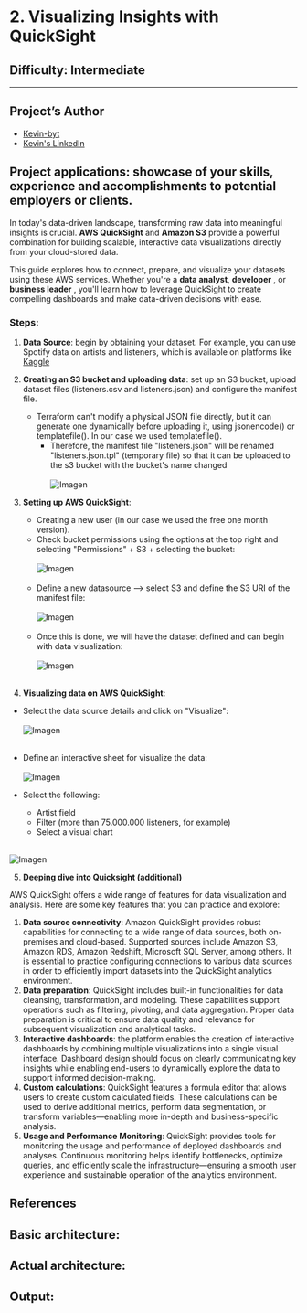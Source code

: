 # 2. Visualizing Insights with QuickSight
 
## Difficulty: Intermediate
****
## Project’s Author 
* [Kevin-byt](https://github.com/Kevin-byt)
* [Kevin's LinkedIn](https://www.linkedin.com/in/kevin-kiruri/)

 
## Project applications: showcase of your skills, experience and accomplishments to potential employers or clients. 
 
In today's data-driven landscape, transforming raw data into meaningful insights is crucial. **AWS QuickSight** and **Amazon S3** provide a powerful combination for building scalable, interactive data visualizations directly from your cloud-stored data.

This guide explores how to connect, prepare, and visualize your datasets using these AWS services. Whether you're a **data analyst**, **developer** , or **business leader** , you'll learn how to leverage QuickSight to create compelling dashboards and make data-driven decisions with ease.


### Steps: 

1. **Data Source**: begin by obtaining your dataset. For example, you can use Spotify data on artists and listeners, which is available on platforms like [Kaggle](https://www.kaggle.com/datasets)
2. **Creating an S3 bucket and uploading data**: set up an S3 bucket, upload dataset files (listeners.csv and listeners.json) and configure the manifest file.
   * Terraform can't modify a physical JSON file directly, but it can generate one dynamically before uploading it, using jsonencode() or templatefile(). In our case we used templatefile().
     * Therefore, the manifest file "listeners.json" will be renamed "listeners.json.tpl" (temporary file) so that it can be uploaded to the s3 bucket with the bucket's name changed
       <br><br>
![Imagen](https://github.com/valerokucloud/aws_portfolio/blob/main/Intermediate/2.%20Visualizing%20Insights%20with%20QuickSight/Quicksight%20config/manifest_file.PNG)
       
3. **Setting up AWS QuickSight**:
   * Creating a new user (in our case we used the free one month version).
   * Check bucket permissions using the options at the top right and selecting "Permissions" + S3 + selecting the bucket: <br><br>
![Imagen](https://github.com/valerokucloud/aws_portfolio/blob/main/Intermediate/2.%20Visualizing%20Insights%20with%20QuickSight/Quicksight%20config/Permissions.PNG) <br><br>
   * Define a new datasource --> select S3 and define the S3 URI of the manifest file:<br><br>
![Imagen](https://github.com/valerokucloud/aws_portfolio/blob/main/Intermediate/2.%20Visualizing%20Insights%20with%20QuickSight/Quicksight%20config/1.PNG) <br><br>
   * Once this is done, we will have the dataset defined and can begin with data visualization: <br><br>
![Imagen](https://github.com/valerokucloud/aws_portfolio/blob/main/Intermediate/2.%20Visualizing%20Insights%20with%20QuickSight/Quicksight%20config/2.PNG) <br><br>
4. **Visualizing data on AWS QuickSight**:
  * Select the data source details and click on "Visualize": <br><br>
   ![Imagen](https://github.com/valerokucloud/aws_portfolio/blob/main/Intermediate/2.%20Visualizing%20Insights%20with%20QuickSight/Quicksight%20config/3.PNG) <br><br>

  * Define an interactive sheet for visualize the data: <br><br>
   ![Imagen](https://github.com/valerokucloud/aws_portfolio/blob/main/Intermediate/2.%20Visualizing%20Insights%20with%20QuickSight/Quicksight%20config/4.PNG)

  * Select the following:
    * Artist field
    * Filter (more than 75.000.000 listeners, for example)
    * Select a visual chart <br><br>
     
![Imagen](https://github.com/valerokucloud/aws_portfolio/blob/main/Intermediate/2.%20Visualizing%20Insights%20with%20QuickSight/Quicksight%20config/5.PNG)

5. **Deeping dive into Quicksight (additional)**

  AWS QuickSight offers a wide range of features for data visualization and analysis. Here are some key features that you can practice and explore:

1. **Data source connectivity**: Amazon QuickSight provides robust capabilities for connecting to a wide range of data sources, both on-premises and cloud-based. Supported sources include Amazon S3, Amazon RDS, Amazon Redshift, Microsoft SQL Server, among others. It is essential to practice configuring connections to various data sources in order to efficiently import datasets into the QuickSight analytics environment.
2. **Data preparation**: QuickSight includes built-in functionalities for data cleansing, transformation, and modeling. These capabilities support operations such as filtering, pivoting, and data aggregation. Proper data preparation is critical to ensure data quality and relevance for subsequent visualization and analytical tasks.
3. **Interactive dashboards**: the platform enables the creation of interactive dashboards by combining multiple visualizations into a single visual interface. Dashboard design should focus on clearly communicating key insights while enabling end-users to dynamically explore the data to support informed decision-making.
4. **Custom calculations**: QuickSight features a formula editor that allows users to create custom calculated fields. These calculations can be used to derive additional metrics, perform data segmentation, or transform variables—enabling more in-depth and business-specific analysis.
5. **Usage and Performance Monitoring**: QuickSight provides tools for monitoring the usage and performance of deployed dashboards and analyses. Continuous monitoring helps identify bottlenecks, optimize queries, and efficiently scale the infrastructure—ensuring a smooth user experience and sustainable operation of the analytics environment.


## References 
 

## Basic architecture:


## Actual architecture:


## Output:

